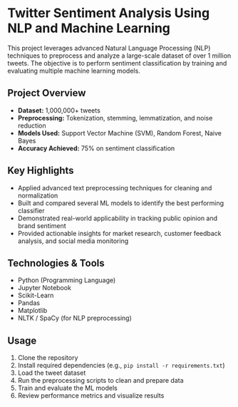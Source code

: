 # Twitter Sentiment Analysis Using NLP and Machine Learning

This project leverages advanced Natural Language Processing (NLP) techniques to preprocess and analyze a large-scale dataset of over 1 million tweets. The objective is to perform sentiment classification by training and evaluating multiple machine learning models.

## Project Overview

- **Dataset:** 1,000,000+ tweets  
- **Preprocessing:** Tokenization, stemming, lemmatization, and noise reduction  
- **Models Used:** Support Vector Machine (SVM), Random Forest, Naive Bayes  
- **Accuracy Achieved:** 75% on sentiment classification  

## Key Highlights

- Applied advanced text preprocessing techniques for cleaning and normalization  
- Built and compared several ML models to identify the best performing classifier  
- Demonstrated real-world applicability in tracking public opinion and brand sentiment  
- Provided actionable insights for market research, customer feedback analysis, and social media monitoring  

## Technologies & Tools

- Python (Programming Language)  
- Jupyter Notebook  
- Scikit-Learn  
- Pandas  
- Matplotlib  
- NLTK / SpaCy (for NLP preprocessing)  

## Usage

1. Clone the repository  
2. Install required dependencies (e.g., `pip install -r requirements.txt`)  
3. Load the tweet dataset  
4. Run the preprocessing scripts to clean and prepare data  
5. Train and evaluate the ML models  
6. Review performance metrics and visualize results  

